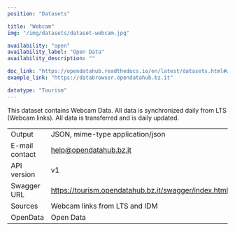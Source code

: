 ```yaml
---
position: "Datasets"

title: "Webcam"
img: "/img/datasets/dataset-webcam.jpg"

availability: "open"
availability_label: "Open Data"
availability_description: ""

doc_link: "https://opendatahub.readthedocs.io/en/latest/datasets.html#webcam-dataset"
example_link: "https://databrowser.opendatahub.bz.it"

datatype: "Tourism"
---
```


This dataset contains Webcam Data. All data is synchronized daily from LTS (Webcam links). All data is transferred and is daily updated.

|                |                                                               |
| :------------- | ------------------------------------------------------------- |
| Output         | JSON, mime-type application/json                              |
| E-mail contact | help@opendatahub.bz.it                                        |
| API version    | v1                                                            |
| Swagger URL    | https://tourism.opendatahub.bz.it/swagger/index.html#/WebcamInfo|
| Sources        | Webcam links from LTS and IDM                                 |
| OpenData       | Open Data                                                     |
